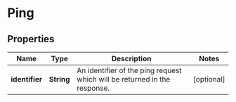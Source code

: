 

# Ping


## Properties

| Name | Type | Description | Notes |
|------------ | ------------- | ------------- | -------------|
|**identifier** | **String** | An identifier of the ping request which will be returned in the response. |  [optional] |



